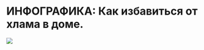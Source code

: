 # ИНФОГРАФИКА: Как избавиться от хлама в доме.
![](/images/Houseworks/Clearing/poryadok-v-dome-4_1439523524.png)
